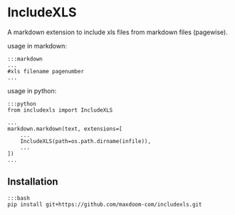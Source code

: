 # IncludeXLS

A markdown extension to include xls files from markdown files (pagewise).

usage in markdown:

    :::markdown
    ...
    #xls filename pagenumber
    ...


usage in python:

    :::python
    from includexls import IncludeXLS

    ...
    markdown.markdown(text, extensions=[
        ...
        IncludeXLS(path=os.path.dirname(infile)),
        ...
    ])
    ...

## Installation

    :::bash
    pip install git+https://github.com/maxdoom-com/includexls.git
